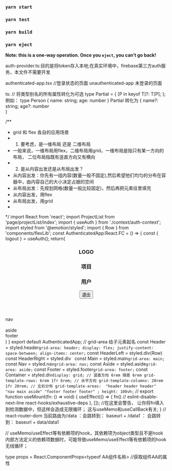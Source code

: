 
### `yarn start`


### `yarn test`


### `yarn build`



### `yarn eject`

**Note: this is a one-way operation. Once you `eject`, you can’t go back!**


auth-provider.ts:目的是将token存入本地;在真实环境中，firebase第三方auth服务，本文件不需要开发

authenticated-app.tsx //登录状态的页面
unauthenticated-app 未登录的页面


ts: 
// 将类型别名的所有属性转化为可选
type Partial<T> = {
    [P in keyof T]?: T[P];
};
例如： 
type Person {
    name: string;
    age: number
}
Partial<Person>
转化为
{
    name?: string;
    age?: number   
}


/**
 * grid 和 flex 各自的应用场景
 * 1. 要考虑，是一维布局 还是 二维布局
 * 一般来说，一维布局用flex，二维布局用grid，一维布局是指只有某一方向的布局， 二位布局指既有竖直方向又有横向
 * 2. 是从内容出发还是从布局出发？
 * 从内容出发：你先有一组内容(数量一般不固定),然后希望他们均匀的分布在容器中，由内容自己的大小决定占据的空间
 * 从布局出发：先规划网格(数量一般比较固定)，然后再把元素往里填充
 * 从内容出发，用flex
 * 从布局出发，用grid
 *
 */
 import React from 'react';
import ProjectList from 'page/projectList/index';
import { useAuth } from './context/auth-context';
import styled from '@emotion/styled';
import { Row } from 'components/flexLib';
const AuthenticatedApp:React.FC = () => {
    const { logout } = useAuth();
    return(
        <Container>
           <Header>
               <HeaderLeft gap={true}>
                   <h3>LOGO</h3>
                   <h3>项目</h3>
                   <h3>用户</h3>
               </HeaderLeft>
               <HeaderRight>
                    <button onClick={logout}>退出</button>
               </HeaderRight>
            </Header>
           <Nav>nav</Nav>
           <Main>
                <ProjectList></ProjectList>  
           </Main>
           <Aside>aside</Aside>
           <Footer>footer</Footer>
        </Container>
    )
}
export default AuthenticatedApp;
// grid-area 给子元素起名
const Header = styled.header`
    grid-area: header;
    display: flex;
    justify-content: space-between;
    align-items: center;
`
const HeaderLeft = styled.div(Row)
const HeaderRight = styled.div`
`
const Main = styled.main`grid-area: main;`
const Nav = styled.nav`grid-area: nav;`
const Aside = styled.aside`grid-area: aside;`
const Footer = styled.footer`grid-area: footer;`
const Container = styled.div`
  display: grid;
  // 竖直方向 6rem 随意 6rem
  grid-template-rows: 6rem 1fr 6rem;
  // 水平方向
  grid-template-columns: 20rem 1fr 20rem;
  // 左右分布
  grid-template-areas: 
    "header header header"
    "nav main aside"
    "footer footer footer"
  ;
  height: 100vh;
`
// 
export function useMount(fn: () => void) {
    useEffect(() => {
        fn()
        // eslint-disable-next-line react-hooks/exhaustive-deps
    }, []); //在这里会警告， 让你将fn填入到检测数据中，但这样会造成无限循环； 这与useMemo和useCallBack有关;
}
// react-router-dom
    当前路由为/data
    <Link to='/data1' />：会跳转到： baseurl + /data1
    <Link to='data1' />： 会跳转到： baseurl + data/data1

// useMemo/useEffect等有依赖项的hook，其依赖项为object类型且不是hook内部方法定义的依赖项数据时，可能导致useMemo/useEffect等有依赖项的hook无线循环；

type props = React.ComponentProps<typeof AA组件名称> //获取组件AA的属性
